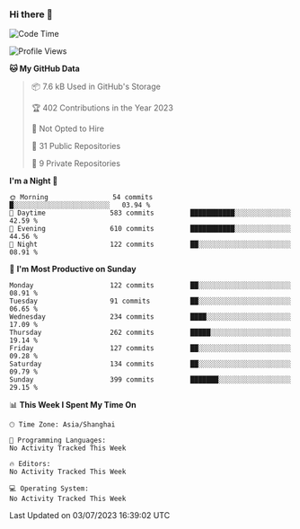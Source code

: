 ### Hi there 👋

<!--
**robinWongM/robinWongM** is a ✨ _special_ ✨ repository because its `README.md` (this file) appears on your GitHub profile.

Here are some ideas to get you started:

- 🔭 I’m currently working on ...
- 🌱 I’m currently learning ...
- 👯 I’m looking to collaborate on ...
- 🤔 I’m looking for help with ...
- 💬 Ask me about ...
- 📫 How to reach me: ...
- 😄 Pronouns: ...
- ⚡ Fun fact: ...
-->

<!--START_SECTION:waka-->
![Code Time](http://img.shields.io/badge/Code%20Time-121%20hrs%2034%20mins-blue)

![Profile Views](http://img.shields.io/badge/Profile%20Views-1-blue)

**🐱 My GitHub Data** 

> 📦 7.6 kB Used in GitHub's Storage 
 > 
> 🏆 402 Contributions in the Year 2023
 > 
> 🚫 Not Opted to Hire
 > 
> 📜 31 Public Repositories 
 > 
> 🔑 9 Private Repositories 
 > 
**I'm a Night 🦉** 

```text
🌞 Morning                54 commits          █░░░░░░░░░░░░░░░░░░░░░░░░   03.94 % 
🌆 Daytime                583 commits         ███████████░░░░░░░░░░░░░░   42.59 % 
🌃 Evening                610 commits         ███████████░░░░░░░░░░░░░░   44.56 % 
🌙 Night                  122 commits         ██░░░░░░░░░░░░░░░░░░░░░░░   08.91 % 
```
📅 **I'm Most Productive on Sunday** 

```text
Monday                   122 commits         ██░░░░░░░░░░░░░░░░░░░░░░░   08.91 % 
Tuesday                  91 commits          ██░░░░░░░░░░░░░░░░░░░░░░░   06.65 % 
Wednesday                234 commits         ████░░░░░░░░░░░░░░░░░░░░░   17.09 % 
Thursday                 262 commits         █████░░░░░░░░░░░░░░░░░░░░   19.14 % 
Friday                   127 commits         ██░░░░░░░░░░░░░░░░░░░░░░░   09.28 % 
Saturday                 134 commits         ██░░░░░░░░░░░░░░░░░░░░░░░   09.79 % 
Sunday                   399 commits         ███████░░░░░░░░░░░░░░░░░░   29.15 % 
```


📊 **This Week I Spent My Time On** 

```text
🕑︎ Time Zone: Asia/Shanghai

💬 Programming Languages: 
No Activity Tracked This Week

🔥 Editors: 
No Activity Tracked This Week

💻 Operating System: 
No Activity Tracked This Week
```


 Last Updated on 03/07/2023 16:39:02 UTC
<!--END_SECTION:waka-->
